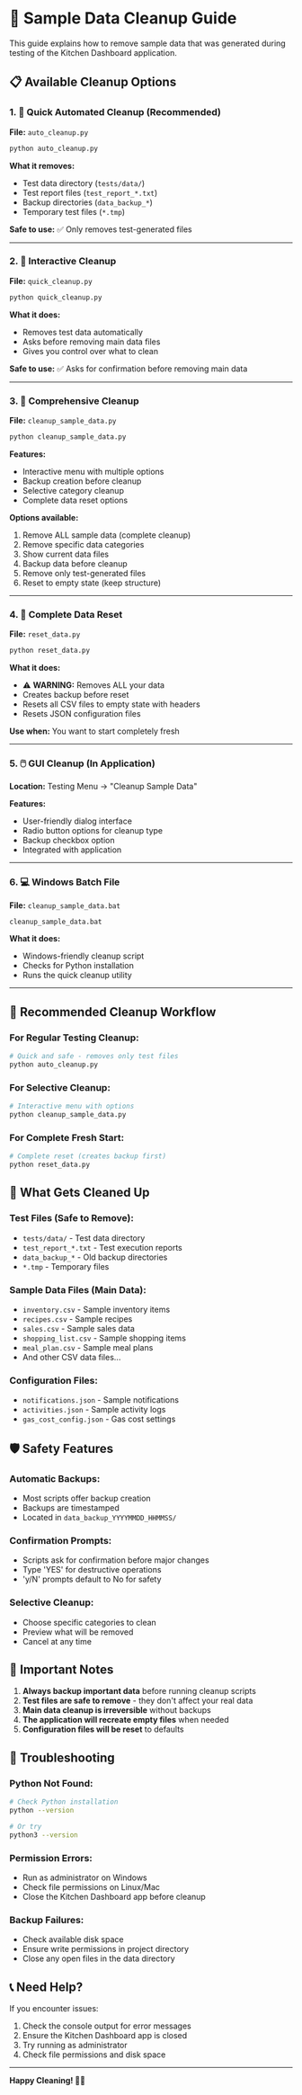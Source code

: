 # 🧹 Sample Data Cleanup Guide

This guide explains how to remove sample data that was generated during testing of the Kitchen Dashboard application.

## 📋 Available Cleanup Options

### 1. 🚀 Quick Automated Cleanup (Recommended)
**File:** `auto_cleanup.py`
```bash
python auto_cleanup.py
```
**What it removes:**
- Test data directory (`tests/data/`)
- Test report files (`test_report_*.txt`)
- Backup directories (`data_backup_*`)
- Temporary test files (`*.tmp`)

**Safe to use:** ✅ Only removes test-generated files

---

### 2. 🎯 Interactive Cleanup
**File:** `quick_cleanup.py`
```bash
python quick_cleanup.py
```
**What it does:**
- Removes test data automatically
- Asks before removing main data files
- Gives you control over what to clean

**Safe to use:** ✅ Asks for confirmation before removing main data

---

### 3. 🔧 Comprehensive Cleanup
**File:** `cleanup_sample_data.py`
```bash
python cleanup_sample_data.py
```
**Features:**
- Interactive menu with multiple options
- Backup creation before cleanup
- Selective category cleanup
- Complete data reset options

**Options available:**
1. Remove ALL sample data (complete cleanup)
2. Remove specific data categories
3. Show current data files
4. Backup data before cleanup
5. Remove only test-generated files
6. Reset to empty state (keep structure)

---

### 4. 🔄 Complete Data Reset
**File:** `reset_data.py`
```bash
python reset_data.py
```
**What it does:**
- ⚠️ **WARNING:** Removes ALL your data
- Creates backup before reset
- Resets all CSV files to empty state with headers
- Resets JSON configuration files

**Use when:** You want to start completely fresh

---

### 5. 🖱️ GUI Cleanup (In Application)
**Location:** Testing Menu → "Cleanup Sample Data"

**Features:**
- User-friendly dialog interface
- Radio button options for cleanup type
- Backup checkbox option
- Integrated with application

---

### 6. 💻 Windows Batch File
**File:** `cleanup_sample_data.bat`
```cmd
cleanup_sample_data.bat
```
**What it does:**
- Windows-friendly cleanup script
- Checks for Python installation
- Runs the quick cleanup utility

---

## 🎯 Recommended Cleanup Workflow

### For Regular Testing Cleanup:
```bash
# Quick and safe - removes only test files
python auto_cleanup.py
```

### For Selective Cleanup:
```bash
# Interactive menu with options
python cleanup_sample_data.py
```

### For Complete Fresh Start:
```bash
# Complete reset (creates backup first)
python reset_data.py
```

## 📁 What Gets Cleaned Up

### Test Files (Safe to Remove):
- `tests/data/` - Test data directory
- `test_report_*.txt` - Test execution reports
- `data_backup_*` - Old backup directories
- `*.tmp` - Temporary files

### Sample Data Files (Main Data):
- `inventory.csv` - Sample inventory items
- `recipes.csv` - Sample recipes
- `sales.csv` - Sample sales data
- `shopping_list.csv` - Sample shopping items
- `meal_plan.csv` - Sample meal plans
- And other CSV data files...

### Configuration Files:
- `notifications.json` - Sample notifications
- `activities.json` - Sample activity logs
- `gas_cost_config.json` - Gas cost settings

## 🛡️ Safety Features

### Automatic Backups:
- Most scripts offer backup creation
- Backups are timestamped
- Located in `data_backup_YYYYMMDD_HHMMSS/`

### Confirmation Prompts:
- Scripts ask for confirmation before major changes
- Type 'YES' for destructive operations
- 'y/N' prompts default to No for safety

### Selective Cleanup:
- Choose specific categories to clean
- Preview what will be removed
- Cancel at any time

## 🚨 Important Notes

1. **Always backup important data** before running cleanup scripts
2. **Test files are safe to remove** - they don't affect your real data
3. **Main data cleanup is irreversible** without backups
4. **The application will recreate empty files** when needed
5. **Configuration files will be reset** to defaults

## 🔧 Troubleshooting

### Python Not Found:
```bash
# Check Python installation
python --version

# Or try
python3 --version
```

### Permission Errors:
- Run as administrator on Windows
- Check file permissions on Linux/Mac
- Close the Kitchen Dashboard app before cleanup

### Backup Failures:
- Check available disk space
- Ensure write permissions in project directory
- Close any open files in the data directory

## 📞 Need Help?

If you encounter issues:
1. Check the console output for error messages
2. Ensure the Kitchen Dashboard app is closed
3. Try running as administrator
4. Check file permissions and disk space

---

**Happy Cleaning! 🧹✨**
